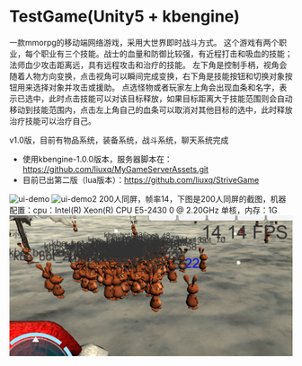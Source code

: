 # TestGame(Unity5 + kbengine)

一款mmorpg的移动端网络游戏，采用大世界即时战斗方式。
这个游戏有两个职业，每个职业有三个技能。战士的血量和防御比较强，有近程打击和吸血的技能；法师血少攻击距离远，具有远程攻击和治疗的技能。
左下角是控制手柄，视角会随着人物方向变换，点击视角可以瞬间完成变换，右下角是技能按钮和切换对象按钮用来选择对象并攻击或援助。
点选怪物或者玩家左上角会出现血条和名字，表示已选中，此时点击技能可以对该目标释放，如果目标距离大于技能范围则会自动移动到技能范围内，点击左上角自己的血条可以取消对其他目标的选中，此时释放治疗技能可以治疗自己。

v1.0版，目前有物品系统，装备系统，战斗系统，聊天系统完成

* 使用kbengine-1.0.0版本，服务器脚本在：https://github.com/liuxq/MyGameServerAssets.git
* 目前已出第二版（lua版本）：https://github.com/liuxq/StriveGame

![ui-demo](/demo1.png)
![ui-demo2](/demo2.png)
200人同屏，帧率14，下图是200人同屏的截图，机器配置：cpu：Intel(R) Xeon(R) CPU E5-2430 0 @ 2.20GHz 单核，内存：1G
![ui-demo2](/200.png)
